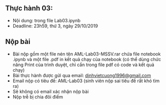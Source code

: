 ## Thực hành 03:
- Nội dung: trong file Lab03.ipynb
- Deadline: 23h59, thứ 3, ngày 29/10/2019

## Nộp bài
- Bài nộp gồm một file nén tên AML-Lab03-MSSV.rar chứa file notebook .ipynb và một file .pdf in kết quả chạy của notebook (có thể dùng chức năng Print của trình duyệt, chỉ cần trong file pdf có code và kết quả chạy)
- Bài thực hành được gửi qua email: dinhvietcuong1996@gmail.com
- Email nộp có tiêu đề: AML-Lab03 (sinh viên nộp sai tiêu đề rất khó tìm ra)
- Sẽ không có email xác nhận nộp bài
- Nộp trễ bị chia đôi điểm
